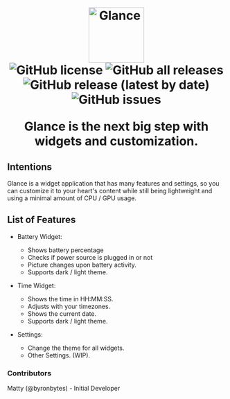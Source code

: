 <h1 align="center">
   <img src="https://user-images.githubusercontent.com/53088136/145693921-000a8b73-25ff-4ec1-b1e3-f79c9139a612.png" alt="Glance" height="128" /><br>
  <img alt="GitHub license" src="https://img.shields.io/github/license/litetools/Glance?style=flat-square"> <img alt="GitHub all releases" src="https://img.shields.io/github/downloads/LiteTools/Glance/total?style=flat-square"> <img alt="GitHub release (latest by date)" src="https://img.shields.io/github/v/release/LiteTools/Glance?style=flat-square"> <img alt="GitHub issues" src="https://img.shields.io/github/issues/LiteTools/Glance?style=flat-square">
  

**Glance** is the next big step with widgets and customization.

## Intentions
Glance is a widget application that has many features and settings, so you can customize it to your heart's content while still being lightweight and using a minimal amount of CPU / GPU usage.


## List of Features

- Battery Widget:
  - Shows battery percentage
  - Checks if power source is plugged in or not
  - Picture changes upon battery activity.
  - Supports dark / light theme.

- Time Widget:
  - Shows the time in HH:MM:SS.
  - Adjusts with your timezones.
  - Shows the current date.
  - Supports dark / light theme.

- Settings:
  - Change the theme for all widgets.
  - Other Settings. (WIP).


### Contributors

Matty (@byronbytes) - Initial Developer
